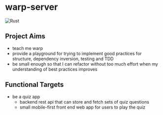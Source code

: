 # warp-server

![Rust](https://github.com/jjmark15/warp-server/workflows/Rust/badge.svg?branch=master)

## Project Aims

- teach me warp
- provide a playground for trying to implement good practices for structure, dependency inversion, testing and TDD
- be small enough so that I can refactor without too much effort when my understanding of best practices improves

## Functional Targets

- be a quiz app
    - backend rest api that can store and fetch sets of quiz questions
    - small mobile-first front end web app for users to play the quiz
